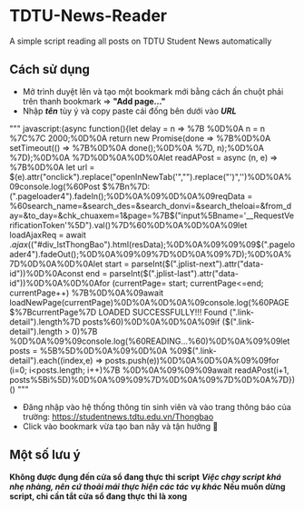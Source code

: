 # TDTU-News-Reader
A simple script reading all posts on TDTU Student News automatically

## Cách sử dụng
- Mở trình duyệt lên và tạo một bookmark mới bằng cách ấn chuột phải trên thanh bookmark => **"Add page..."**
- Nhập ***tên*** tùy ý và copy paste cái đống bên dưới vào ***URL***

"""
javascript:(async function(){let delay = n => %7B  %0D%0A     n = n %7C%7C 2000;%0D%0A     return new Promise(done => %7B%0D%0A       setTimeout(() => %7B%0D%0A         done();%0D%0A       %7D, n);%0D%0A     %7D);%0D%0A   %7D%0D%0A%0D%0Alet readAPost = async (n, e) => %7B%0D%0A     let url = $(e).attr("onclick").replace("openInNewTab('","").replace("')",'')%0D%0A%09console.log(%60Post $%7Bn%7D: $%7Burl%7D%60)%0D%0A%0D%0A%09if (url.includes("https://student.tdt.edu.vn/thong-bao/"))%7B %0D%0A%09%09return console.log(%60INVALID URL! Skipping...%60)%0D%0A%09%7D%0D%0A     %0D%0A     let handle = window.open(url)%0D%0A     handle.addEventListener('load', ()=> handle.close());%0D%0A     while (!handle.closed)%7B %0D%0A          await delay(3000)%0D%0A     %7D  %0D%0A%7D%0D%0A%0D%0Alet loadNewPage = async (page) => %7B%0D%0A%09$(".pageloader4").fadeIn();%0D%0A%09%0D%0A%09reqData = %60search_name=&search_des=&search_donvi=&search_theloai=&from_day=&to_day=&chk_chuaxem=1&page=$%7Bpage%7D&__RequestVerificationToken=$%7B$("input%5Bname='__RequestVerificationToken'%5D").val()%7D%60%0D%0A%0D%0A%09let loadAjaxReq = await $.ajax(%7B%0D%0A%09%09type: "POST",%0D%0A%09%09url: '/Thongbao/Filter_TintucList',%0D%0A%09%09data: reqData,%0D%0A%09%09success: (resData) => %7B%0D%0A%0D%0A%09%09%09$("#div_lstThongBao").html(resData);%0D%0A%09%09%09$(".pageloader4").fadeOut();%0D%0A%09%09%7D%0D%0A%09%7D);%0D%0A%7D%0D%0A%0D%0Alet start = parseInt($(".jplist-next").attr("data-id"))%0D%0Aconst end = parseInt($(".jplist-last").attr("data-id"))%0D%0A%0D%0Afor (currentPage= start; currentPage<=end; currentPage++) %7B%0D%0A%09await loadNewPage(currentPage)%0D%0A%0D%0A%09console.log(%60PAGE $%7BcurrentPage%7D LOADED SUCCESSFULLY!!! Found $%7B$(".link-detail").length%7D posts%60)%0D%0A%0D%0A%09if ($(".link-detail").length > 0)%7B %0D%0A%09%09console.log(%60READING...%60)%0D%0A%09%09let posts = %5B%5D%0D%0A%09%0D%0A     %09$(".link-detail").each((index,e) => posts.push(e))%0D%0A%0D%0A%09%09for (i=0; i<posts.length; i++)%7B %0D%0A%09%09%09await readAPost(i+1, posts%5Bi%5D)%0D%0A%09%09%7D%0D%0A%09%7D%0D%0A%7D})()
"""

- Đăng nhập vào hệ thống thông tin sinh viên và vào trang thông báo của trường: https://studentnews.tdtu.edu.vn/Thongbao
- Click vào bookmark vừa tạo ban nãy và tận hưởng 🍔

## Một số lưu ý
**Không được đụng đến cửa sổ đang thực thi script**
***Việc chạy script khá nhẹ nhàng, nên cứ thoải mái thực hiện các tác vụ khác***
**Nếu muốn dừng script, chỉ cần tắt cửa sổ đang thực thi là xong**
